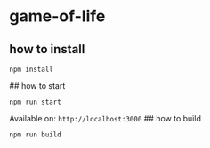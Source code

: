 # game-of-life

## how to install

```
npm install
```

## how to start
```
npm run start
```
Available on: `http://localhost:3000`
## how to build

```
npm run build
```
